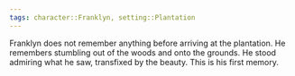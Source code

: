 ```yaml
---
tags: character::Franklyn, setting::Plantation
---
```

Franklyn does not remember anything before arriving at the plantation.
He remembers stumbling out of the woods and onto the grounds. He stood admiring what he saw, transfixed by the beauty. This is his first memory.